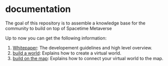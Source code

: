 # documentation
The goal of this repository is to assemble a knowledge base for the community to build on top of Spacetime Metaverse 

Up to now you can get the following information:
1. [Whitepaper](https://github.com/Spacetime-Meta/documentation/blob/main/whitepaper.md): The developement guidelines and high level overview.
2. [build a world](https://github.com/Spacetime-Meta/documentation/blob/main/how_to_build_a_world.md): Explains how to create a virtual world.
3. [build on the map](https://github.com/Spacetime-Meta/documentation/blob/main/build_on_the_map.md): Explains how to connect your virtual world to the map.

